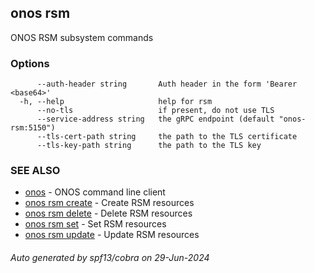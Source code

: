 <!--
SPDX-FileCopyrightText: 2019-present Open Networking Foundation <info@opennetworking.org>

SPDX-License-Identifier: Apache-2.0
-->

## onos rsm

ONOS RSM subsystem commands

### Options

```
      --auth-header string       Auth header in the form 'Bearer <base64>'
  -h, --help                     help for rsm
      --no-tls                   if present, do not use TLS
      --service-address string   the gRPC endpoint (default "onos-rsm:5150")
      --tls-cert-path string     the path to the TLS certificate
      --tls-key-path string      the path to the TLS key
```

### SEE ALSO

* [onos](onos.md)	 - ONOS command line client
* [onos rsm create](onos_rsm_create.md)	 - Create RSM resources
* [onos rsm delete](onos_rsm_delete.md)	 - Delete RSM resources
* [onos rsm set](onos_rsm_set.md)	 - Set RSM resources
* [onos rsm update](onos_rsm_update.md)	 - Update RSM resources

###### Auto generated by spf13/cobra on 29-Jun-2024
